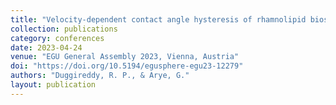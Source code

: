 ```yaml
---
title: "Velocity-dependent contact angle hysteresis of rhamnolipid biosurfactant on peat"
collection: publications
category: conferences
date: 2023-04-24
venue: "EGU General Assembly 2023, Vienna, Austria"
doi: "https://doi.org/10.5194/egusphere-egu23-12279"
authors: "Duggireddy, R. P., & Arye, G."
layout: publication
---
```


